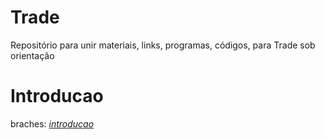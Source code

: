 # Trade
Repositório para unir materiais, links, programas, códigos, para Trade sob orientação

# Introducao
 braches: [*introducao*](https://github.com/Guihgo/trade/tree/introducao)
